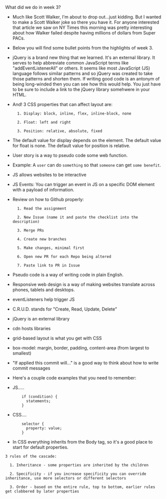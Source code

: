 
What did we do in week 3? 

* Much like Scott Walker, I'm about to drop out...just kidding. But I wanted to make a Scott Walker joke so there you have it. For anyone interested that article we saw on NY Times this morning was pretty interesting about how Walker failed despite having millions of dollars from Super PACs. 

* Below you will find some bullet points from the highlights of week 3.

* jQuery is a brand new thing that we learned. It's an external library. It serves to help abbreviate common JavaScript terms like "addEventListenerAll" or others. It seems like most JavaScript (JS) language follows similar patterns and so jQuery was created to take those patterns and shorten them. If writing good code is an antonym of being long-winded then you can see how this would help. You just have to be sure to include a link to the jQuery library somehwere in your HTML.

* And! 3 CSS properties that can affect layout are:

        1. Display: block, inline, flex, inline-block, none
    
        2. Float: left and right
    
        3. Position: relative, absolute, fixed


* The default value for display depends on the element. The default value for float is none. The default value for position is relative.

* User story is a way to pseudo code some web function.
* Example: A `user` can do `something` so that `someone` can get `some benefit`.

* JS allows websites to be interactive
* JS Events: You can trigger an event in JS on a specific DOM element with a payload of information.

* Review on how to Github properly:

        1. Read the assignment

        2. New Issue (name it and paste the checklist into the description)

        3. Merge PRs

        4. Create new branches

        5. Make changes, minimal first

        6. Open new PR for each Repo being altered

        7. Paste link to PR in Issue

* Pseudo code is a way of writing code in plain English.
* Responsive web design is a way of making websites translate across phones, tablets and desktops.
* eventListeners help trigger JS
* C.R.U.D. stands for "Create, Read, Update, Delete"
* jQuery is an external library
* cdn hosts libraries
* grid-based layout is what you get with CSS
* box-model: margin, border, padding, content-area (from largest to smallest)
* "If applied this commit will..." is a good way to think about how to write commit messages

* Here's a couple code examples that you need to remember:
* JS.....

          if (condition) {
            statements;
          }

* CSS....

          selector {
            property: value;
          }

* In CSS everything inherits from the Body tag, so it's a good place to start for default properties.

`3 rules of the cascade:`

      1. Inheritance - some properties are inherited by the children

      2. Specificity - if you increase specificity you can override inheritance, use more selectors or different selectors

      3. Order - based on the entire rule, top to bottom, earlier rules get clobbered by later properties

